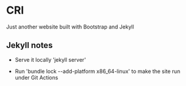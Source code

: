 # CRI

Just another website built with Bootstrap and Jekyll


## Jekyll notes

- Serve it locally 'jekyll server'

- Run 'bundle lock --add-platform x86_64-linux' to make the site run under Git Actions